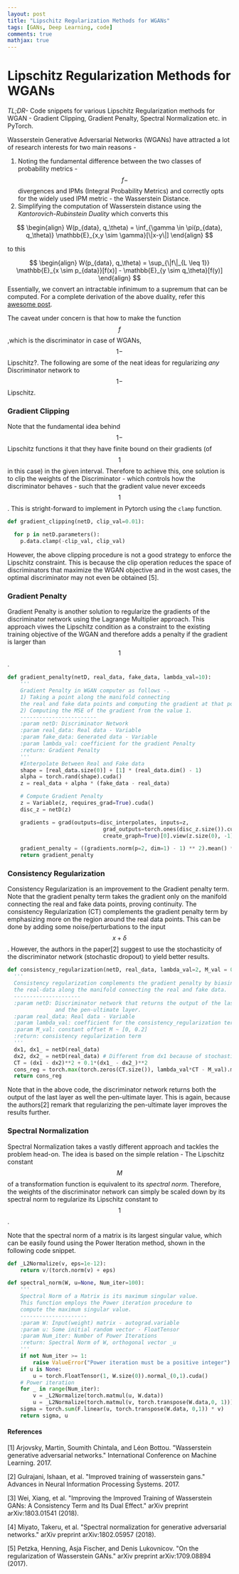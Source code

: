 ```yaml
---
layout: post
title: "Lipschitz Regularization Methods for WGANs"
tags: [GANs, Deep Learning, code]
comments: true
mathjax: true
---
```


# Lipschitz Regularization Methods for WGANs

*TL;DR-* Code snippets for various Lipschitz Regularization methods for WGAN - Gradient Clipping, Gradient Penalty, Spectral Normalization etc. in PyTorch.

Wasserstein Generative Adversarial Networks (WGANs) have attracted a lot of research interests for two main reasons -
1) Noting the fundamental difference between the two classes of probability metrics - $$f-$$divergences and IPMs (Integral Probability Metrics) and correctly opts for the widely used IPM metric - the Wasserstein Distance.
2) Simplifying the computation of Wasserstein distance using the *Kantorovich-Rubinstein Duality* which converts this

$$
\begin{align}
W(p_{data}, q_\theta) = \inf_{\gamma \in \pi(p_{data}, q_\theta)} \mathbb{E}_{x,y \sim \gamma}[\|x-y\|]
\end{align}
$$

   to this

$$
\begin{align}
W(p_{data}, q_\theta) = \sup_{\|f\|_{L \leq 1}} \mathbb{E}_{x \sim p_{data}}[f(x)] - \mathbb{E}_{y \sim q_\theta}[f(y)]
\end{align}
$$
Essentially, we convert an intractable infinimum to a supremum that can be computed. For a complete derivation of the above duality, refer this [awesome post](https://vincentherrmann.github.io/blog/wasserstein/).

The caveat under concern is that how to make the function $$f$$ ,which is the discriminator in case of WGANs, $$1-$$ Lipschitz?. The following are some of the neat ideas for regularizing *any* Discriminator network to $$1-$$ Lipschitz.

### Gradient Clipping
Note that the fundamental idea behind $$1-$$ Lipschitz functions it that they have finite bound on their gradients (of $$1$$ in this case) in the given interval. Therefore to achieve this, one solution is to clip the weights of the Discriminator - which controls how the discriminator behaves - such that the gradient value never exceeds $$1$$. This is stright-forward to implement in Pytorch using the `clamp` function.

```python
def gradient_clipping(netD, clip_val=0.01):

  for p in netD.parameters():
    p.data.clamp(-clip_val, clip_val)
```
However, the above clipping procedure is not a good strategy to enforce the Lipschitz constraint. This is because the clip operation reduces the space of discriminators that maximize the WGAN objective and in the wost cases, the optimal discriminator may not even be obtained [5].

### Gradient Penalty
Gradient Penalty is another solution to regularize the gradients of the discriminator network using the Lagrange Multiplier approach. This approach viwes the Lipschitz condition as a constraint to the existing training objective of the WGAN and therefore adds a penalty if the gradient is larger than $$1$$.

```python
def gradient_penalty(netD, real_data, fake_data, lambda_val=10):
    '''
    Gradient Penalty in WGAN computer as follows -.
    1) Taking a point along the manifold connecting
    the real and fake data points and computing the gradient at that point.
    2) Computing the MSE of the gradient from the value 1.
    ------------------------
    :param netD: Discriminator Network
    :param real_data: Real data - Variable
    :param fake_data: Generated data - Variable
    :param lambda_val: coefficient for the gradient Penalty
    :return: Gradient Penalty
    '''
    #Interpolate Between Real and Fake data
    shape = [real_data.size(0)] + [1] * (real_data.dim() - 1)
    alpha = torch.rand(shape).cuda()
    z = real_data + alpha * (fake_data - real_data)

    # Compute Gradient Penalty
    z = Variable(z, requires_grad=True).cuda()
    disc_z = netD(z)

    gradients = grad(outputs=disc_interpolates, inputs=z,
                              grad_outputs=torch.ones(disc_z.size()).cuda(),
                              create_graph=True)[0].view(z.size(0), -1)

    gradient_penalty = ((gradients.norm(p=2, dim=1) - 1) ** 2).mean() * lambda_val
    return gradient_penalty
```

### Consistency Regularization
Consistency Regularization is an improvement to the Gradient penalty term. Note that the gradient penalty term takes the gradient only on the manifold connecting the real and fake data points, proving continuity. The consistency Regularization (CT) complements the gradient penalty term by emphasizing more on the region around the real data points. This can be done by adding some noise/perturbations to the input $$x + \delta$$. However, the authors in the paper[2] suggest to use the stochasticity of the discriminator network (stochastic dropout) to yield better results.

```python
def consistency_regularization(netD, real_data, lambda_val=2, M_val = 0.0):
  '''
  Consistency regularization complements the gradient penalty by biasing towards
  the real-data along the manifold connecting the real and fake data.
  ---------------------
  :param netD: Discriminator network that returns the output of the last layer
               and the pen-ultimate layer.
  :param real_data: Real data - Variable
  :param lambda_val: coefficient for the consistency_regularization term
  :param M_val: constant offset M ~ [0, 0.2]
  :return: consistency regularization term
  '''
  dx1, dx1_ = netD(real_data)
  dx2, dx2_ = netD(real_data) # Different from dx1 because of stochastic dropout
  CT = (dx1 - dx2)**2 + 0.1*(dx1_ - dx2_)**2
  cons_reg = torch.max(torch.zeros(CT.size()), lambda_val*CT - M_val).mean()
  return cons_reg
```
Note that in the above code, the discriminator network returns both the output of the last layer as well the pen-ultimate layer. This is again, because the authors[2] remark that regularizing the pen-ultimate layer improves the results further.

### Spectral Normalization
Spectral Normalization takes a vastly different approach and tackles the problem head-on. The idea is based on the simple relation - The Lipschitz constant $$M$$ of a transformation function is equivalent to its *spectral norm*. Therefore, the weights of the discriminator network can simply be scaled down by its spectral norm to regularize its Lipschitz constant to $$1$$.

Note that the spectral norm of a matrix is its largest singular value, which can be easily found using the Power Iteration method, shown in the following code snippet.

```python
def _L2Normalize(v, eps=1e-12):
    return v/(torch.norm(v) + eps)

def spectral_norm(W, u=None, Num_iter=100):
    '''
    Spectral Norm of a Matrix is its maximum singular value.
    This function employs the Power iteration procedure to
    compute the maximum singular value.
    ---------------------
    :param W: Input(weight) matrix - autograd.variable
    :param u: Some initial random vector - FloatTensor
    :param Num_iter: Number of Power Iterations
    :return: Spectral Norm of W, orthogonal vector _u
    '''
    if not Num_iter >= 1:
        raise ValueError("Power iteration must be a positive integer")
    if u is None:
        u = torch.FloatTensor(1, W.size(0)).normal_(0,1).cuda()
    # Power iteration
    for _ in range(Num_iter):
        v = _L2Normalize(torch.matmul(u, W.data))
        u = _L2Normalize(torch.matmul(v, torch.transpose(W.data,0, 1)))
    sigma = torch.sum(F.linear(u, torch.transpose(W.data, 0,1)) * v)
    return sigma, u
```

#### References
[1] Arjovsky, Martin, Soumith Chintala, and Léon Bottou. "Wasserstein generative adversarial networks." International Conference on Machine Learning. 2017.

[2] Gulrajani, Ishaan, et al. "Improved training of wasserstein gans." Advances in Neural Information Processing Systems. 2017.

[3] Wei, Xiang, et al. "Improving the Improved Training of Wasserstein GANs: A Consistency Term and Its Dual Effect." arXiv preprint arXiv:1803.01541 (2018).

[4] Miyato, Takeru, et al. "Spectral normalization for generative adversarial networks." arXiv preprint arXiv:1802.05957 (2018).

[5] Petzka, Henning, Asja Fischer, and Denis Lukovnicov. "On the regularization of Wasserstein GANs." arXiv preprint arXiv:1709.08894 (2017).
